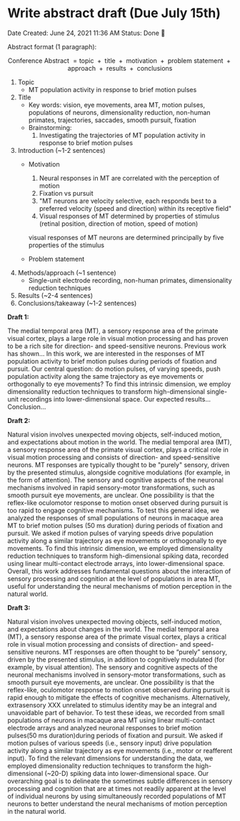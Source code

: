 # Write abstract draft (Due July 15th)

Date Created: June 24, 2021 11:36 AM
Status: Done 🙌

Abstract format (1 paragraph):

$$
\text{ Conference Abstract } = \text{topic } + \text{ title } + \text{ motivation } + \text{ problem statement } + \text{ approach } + \text{ results } + \text{ conclusions }
$$

1. Topic 
    - MT population activity in response to brief motion pulses
2. Title 
    - Key words: vision, eye movements, area MT, motion pulses, populations of neurons, dimensionality reduction, non-human primates, trajectories, saccades, smooth pursuit, fixation
    - Brainstorming:
        1. Investigating the trajectories of MT population activity in response to brief motion pulses
3. Introduction (~1-2 sentences)
    - Motivation
        1. Neural responses in MT are correlated with the perception of motion
        2. Fixation vs pursuit
        3. "MT neurons are velocity selective, each responds best to a preferred velocity (speed and direction) within its receptive field"
        4. Visual responses of MT determined by properties of stimulus (retinal position, direction of motion, speed of motion)
        
        visual responses of MT neurons are determined principally by five properties of the
        stimulus
        
    - Problem statement
4. Methods/approach (~1 sentence)
    - Single-unit electrode recording, non-human primates, dimensionality reduction techniques
5. Results (~2-4 sentences)
6. Conclusions/takeaway (~1-2 sentences) 

**Draft 1:**

The medial temporal area (MT), a sensory response area of the primate visual cortex, plays a large role in visual motion processing and has proven to be a rich site for direction- and speed-sensitive neurons. Previous work has shown... In this work, we are interested in the responses of MT population activity to brief motion pulses during periods of fixation and pursuit. Our central question: do motion pulses, of varying speeds, push population activity along the same trajectory as eye movements or orthogonally to eye movements? To find this intrinsic dimension, we employ dimensionality reduction techniques to transform high-dimensional single-unit recordings into lower-dimensional space. Our expected results... Conclusion... 

**Draft 2:**

Natural vision involves unexpected moving objects, self-induced motion, and expectations about motion in the world. The medial temporal area (MT), a sensory response area of the primate visual cortex, plays a critical role in visual motion processing and consists of direction- and speed-sensitive neurons. MT responses are typically thought to be "purely" sensory, driven by the presented stimulus, alongside cognitive modulations (for example, in the form of attention). The sensory and cognitive aspects of the neuronal mechanisms involved in rapid sensory-motor transformations, such as smooth pursuit eye movements, are unclear. One possibility is that the reflex-like oculomotor response to motion onset observed during pursuit is too rapid to engage cognitive mechanisms. To test this general idea, we analyzed the responses of small populations of neurons in macaque area MT to brief motion pulses (50 ms duration) during periods of fixation and pursuit. We asked if motion pulses of varying speeds drive population activity along a similar trajectory as eye movements or orthogonally to eye movements. To find this intrinsic dimension, we employed dimensionality reduction techniques to transform high-dimensional spiking data, recorded using linear multi-contact electrode arrays, into lower-dimensional space. Overall, this work addresses fundamental questions about the interaction of sensory processing and cognition at the level of populations in area MT, useful for understanding the neural mechanisms of motion perception in the natural world.

**Draft 3:**

Natural vision involves unexpected moving objects, self-induced motion, and expectations about changes in the world. The medial temporal area (MT), a sensory response area of the primate visual cortex, plays a critical role in visual motion processing and consists of direction- and speed-sensitive neurons. MT responses are often thought to be “purely” sensory, driven by the presented stimulus, in addition to cognitively modulated (for example, by visual attention). The sensory and cognitive aspects of the neuronal mechanisms involved in sensory-motor transformations, such as smooth pursuit eye movements, are unclear. One possibility is that the reflex-like, oculomotor response to motion onset observed during pursuit is rapid enough to mitigate the effects of cognitive mechanisms. Alternatively, extrasensory XXX unrelated to stimulus identity may be an integral and unavoidable part of behavior. To test these ideas, we recorded from small populations of neurons in macaque area MT using linear multi-contact electrode arrays and analyzed neuronal responses to brief motion pulses(50 ms duration)during periods of fixation and pursuit. We asked if motion pulses of various speeds (i.e., sensory input) drive population activity along a similar trajectory as eye movements (i.e., motor or reafferent input). To find the relevant dimensions for understanding the data, we employed dimensionality reduction techniques to transform the high-dimensional (~20-D) spiking data into lower-dimensional space. Our overarching goal is to delineate the sometimes subtle differences in sensory processing and cognition that are at times not readily apparent at the level of individual neurons by using simultaneously recorded populations of MT neurons to better understand the neural mechanisms of motion perception in the natural world.